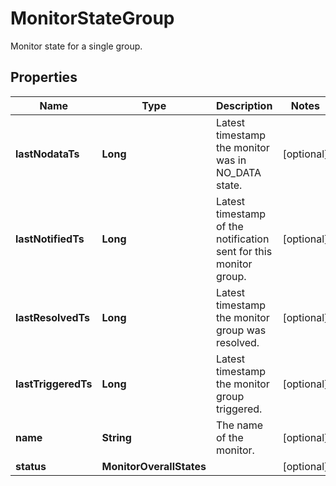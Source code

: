 

# MonitorStateGroup

Monitor state for a single group.

## Properties

Name | Type | Description | Notes
------------ | ------------- | ------------- | -------------
**lastNodataTs** | **Long** | Latest timestamp the monitor was in NO_DATA state. |  [optional]
**lastNotifiedTs** | **Long** | Latest timestamp of the notification sent for this monitor group. |  [optional]
**lastResolvedTs** | **Long** | Latest timestamp the monitor group was resolved. |  [optional]
**lastTriggeredTs** | **Long** | Latest timestamp the monitor group triggered. |  [optional]
**name** | **String** | The name of the monitor. |  [optional]
**status** | **MonitorOverallStates** |  |  [optional]



